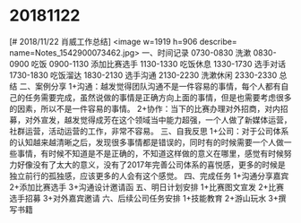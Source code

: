 # 20181122

[# 2018/11/22 肖威工作总结]
<image w=1919 h=906 describe= name=Notes_1542900073462.jpg>
一、时间记录
0730-0830 洗漱
0830-0900 吃饭
0900-1130 添加比赛选手
1130-1330 吃饭休息
1330-1730 选手对话
1730-1830 吃饭溜达
1830-2130 选手沟通
2130-2230 洗漱休闲
2330-2330 总结
二、案例分享
1+沟通：越发觉得团队沟通不是一件容易的事情，每个人都有自己的任务需要完成，虽然说做的事情是正确方向上面的事情，但是也需要考虑很多的因素，所以不是一件容易的事情。
2+协作：当下的比赛办理对外招商，对内招募，对外宣发，越发觉得成芳在这个领域当中能力超强，一个人做了新媒体运营，社群运营，活动运营的工作，非常不容易。
三、自我反思
1+公司：对于公司体系的认知越来越清晰之后，发现很多事情都是错误的，同时有的时候需要一个人做一些事情，有时候不知道是不是正确的，不知道这样做的意义在哪里，感觉有时候努力好像没有了太大的意义，没有了2017年完善公司体系的喜悦感，更多的时候是独立前行的孤独感，应该更多的人会有这个感觉。
四、完成任务
1+沟通分享嘉宾
2+添加比赛选手
3+沟通设计邀请函
五、明日计划安排
1+比赛图文宣发
2+比赛选手招募
3+对外嘉宾邀请
六、后续公司任务安排
1+技能教育 2+游山玩水 3+撰写书籍
